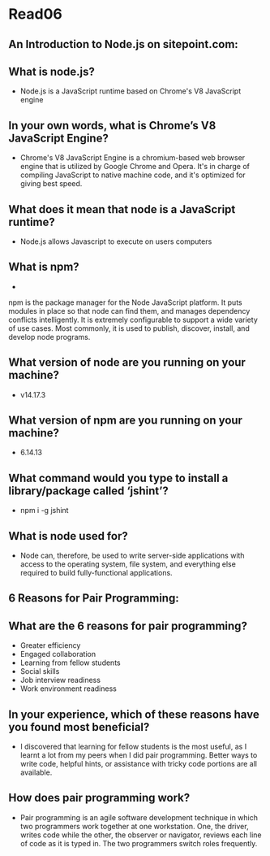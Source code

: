 # Read06

## An Introduction to Node.js on sitepoint.com:

## What is node.js?

+ Node.js is a JavaScript runtime based on Chrome's V8 JavaScript engine

## In your own words, what is Chrome’s V8 JavaScript Engine?

+ Chrome's V8 JavaScript Engine is a chromium-based web browser engine that is utilized by Google Chrome and Opera. It's in charge of compiling JavaScript to native machine code, and it's optimized for giving best speed.


## What does it mean that node is a JavaScript runtime?

+  Node.js allows Javascript to execute on users computers

## What is npm?

+ 
npm is the package manager for the Node JavaScript platform. It puts modules in place so that node can find them, and manages dependency conflicts intelligently. It is extremely configurable to support a wide variety of use cases. Most commonly, it is used to publish, discover, install, and develop node programs.

## What version of node are you running on your machine?

+ v14.17.3

## What version of npm are you running on your machine?

+ 6.14.13

## What command would you type to install a library/package called ‘jshint’?

+ npm i -g jshint

## What is node used for?

+ Node can, therefore, be used to write server-side applications with access to the operating system, file system, and everything else required to build fully-functional applications.


## 6 Reasons for Pair Programming:

## What are the 6 reasons for pair programming?

+ Greater efficiency
+ Engaged collaboration
+ Learning from fellow students
+ Social skills
+ Job interview readiness
+ Work environment readiness

## In your experience, which of these reasons have you found most beneficial?

+ I discovered that learning for fellow students is the most useful, as I learnt a lot from my peers when I did pair programming. Better ways to write code, helpful hints, or assistance with tricky code portions are all available.

## How does pair programming work?

+ Pair programming is an agile software development technique in which two programmers work together at one workstation. One, the driver, writes code while the other, the observer or navigator, reviews each line of code as it is typed in. The two programmers switch roles frequently.

